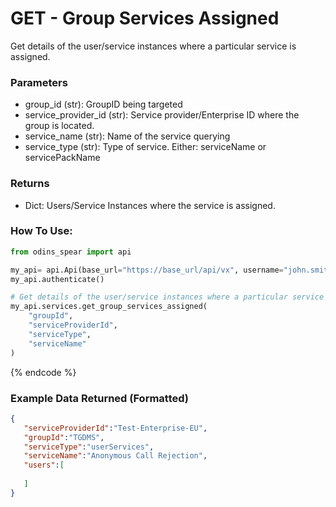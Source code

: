 # GET - Group Services Assigned

Get details of the user/service instances where a particular service is assigned.

### Parameters&#x20;

*    group\_id (str): GroupID being targeted
*    service_provider\_id (str): Service provider/Enterprise ID where the group is located.
*    service_name (str): Name of the service querying
*    service_type (str): Type of service. Either: serviceName or servicePackName

### Returns

* Dict: Users/Service Instances where the service is assigned.

### How To Use:

```python
from odins_spear import api

my_api= api.Api(base_url="https://base_url/api/vx", username="john.smith", password="ODIN_INSTANCE_1")
my_api.authenticate()

# Get details of the user/service instances where a particular service is assigned.
my_api.services.get_group_services_assigned(
    "groupId",
    "serviceProviderId",
    "serviceType",
    "serviceName"
)
```
{% endcode %}



### Example Data Returned (Formatted)
```json
{
   "serviceProviderId":"Test-Enterprise-EU",
   "groupId":"TGDMS",
   "serviceType":"userServices",
   "serviceName":"Anonymous Call Rejection",
   "users":[
      
   ]
}
```
```
